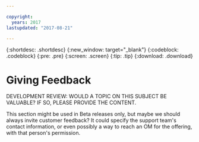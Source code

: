 ```yaml
---

copyright:
  years: 2017
lastupdated: "2017-08-21"

---
```


{:shortdesc: .shortdesc}
{:new_window: target="_blank"}
{:codeblock: .codeblock}
{:pre: .pre}
{:screen: .screen}
{:tip: .tip}
{:download: .download}

# Giving Feedback
DEVELOPMENT REVIEW: WOULD A TOPIC ON THIS SUBJECT BE VALUABLE? IF SO, PLEASE PROVIDE THE CONTENT.

This section might be used in Beta releases only, but maybe we should always invite customer feedback? It could specify the support team's contact information, or even possibly a way to reach an OM for the offering, with that person's permission.
